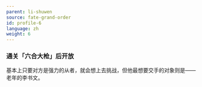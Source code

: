 ```yaml
---
parent: li-shuwen
source: fate-grand-order
id: profile-6
language: zh
weight: 6
---
```


### 通关「六合大枪」后开放

基本上只要对方是强力的从者，就会想上去挑战，但他最想要交手的对象则是――老年的李书文。
